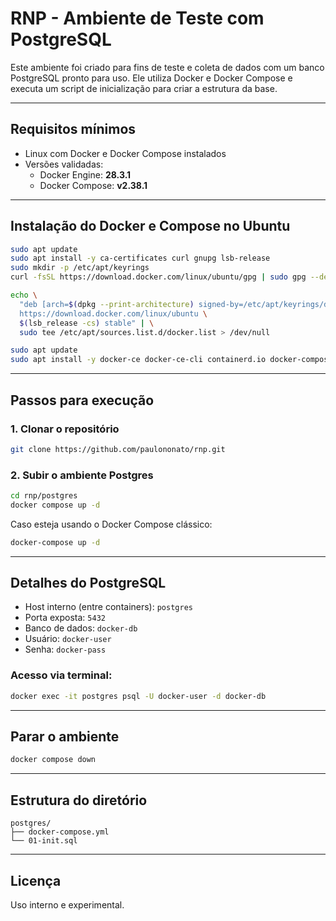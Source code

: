 # **RNP - Ambiente de Teste com PostgreSQL**

Este ambiente foi criado para fins de teste e coleta de dados com um banco PostgreSQL pronto para uso. Ele utiliza Docker e Docker Compose e executa um script de inicialização para criar a estrutura da base.

---

## **Requisitos mínimos**

- Linux com Docker e Docker Compose instalados
- Versões validadas:
  - Docker Engine: **28.3.1**
  - Docker Compose: **v2.38.1**

---

## **Instalação do Docker e Compose no Ubuntu**

```bash
sudo apt update
sudo apt install -y ca-certificates curl gnupg lsb-release
sudo mkdir -p /etc/apt/keyrings
curl -fsSL https://download.docker.com/linux/ubuntu/gpg | sudo gpg --dearmor -o /etc/apt/keyrings/docker.gpg

echo \
  "deb [arch=$(dpkg --print-architecture) signed-by=/etc/apt/keyrings/docker.gpg] \
  https://download.docker.com/linux/ubuntu \
  $(lsb_release -cs) stable" | \
  sudo tee /etc/apt/sources.list.d/docker.list > /dev/null

sudo apt update
sudo apt install -y docker-ce docker-ce-cli containerd.io docker-compose-plugin
```

---

## **Passos para execução**

### 1. Clonar o repositório

```bash
git clone https://github.com/paulononato/rnp.git
```

### 2. Subir o ambiente Postgres

```bash
cd rnp/postgres
docker compose up -d
```

Caso esteja usando o Docker Compose clássico:

```bash
docker-compose up -d
```

---

## **Detalhes do PostgreSQL**

- Host interno (entre containers): `postgres`
- Porta exposta: `5432`
- Banco de dados: `docker-db`
- Usuário: `docker-user`
- Senha: `docker-pass`

### Acesso via terminal:

```bash
docker exec -it postgres psql -U docker-user -d docker-db
```

---

## **Parar o ambiente**

```bash
docker compose down
```

---

## **Estrutura do diretório**

```
postgres/
├── docker-compose.yml
└── 01-init.sql
```

---

## **Licença**

Uso interno e experimental.
